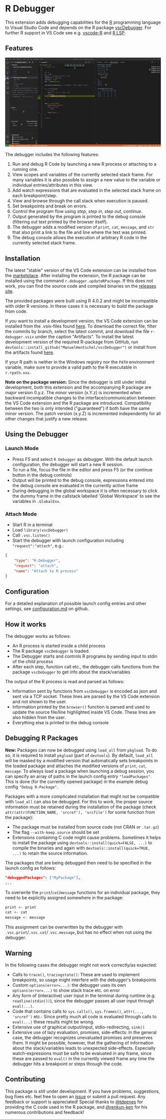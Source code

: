 # R Debugger

This extension adds debugging capabilities for the
[R](https://www.r-project.org/)
programming language to Visual Studio Code
and depends on the R package [vscDebugger](https://github.com/ManuelHentschel/vscDebugger).
For further R support in VS Code see e.g. [vscode-R](https://github.com/Ikuyadeu/vscode-R) and [R LSP](https://github.com/REditorSupport/vscode-r-lsp).

## Features

![features.png](images/features.png)

The debugger includes the following features:
1. Run and debug R Code by launching a new R process or attaching to a running one.
2. View scopes and variables of the currently selected stack frame.
For many variables it is also possible to assign a new value to the variable or individual entries/attributes in this view.
3. Add watch expressions that are evaluated in the selected stack frame on each breakpoint/step.
4. View and browse through the call stack when execution is paused.
5. Set breakpoints and break on errors.
6. Control the program flow using *step*, *step in*, *step out*, *continue*.
7. Output generated by the program is printed to the debug console (filtering out text printed by the browser itself).
8. The debugger adds a modified version of `print`, `cat`, `message`, and `str` that also print a link to the file and line where the text was printed.
9. The debug console allows the execution of arbitrary R code in the currently selected stack frame.


## Installation
The latest "stable" version of the VS Code extension can be installed from the
[marketplace](https://marketplace.visualstudio.com/items?itemName=RDebugger.r-debugger).
After installing the extension, the R package can be installed using the command 
`r.debugger.updateRPackage`.
If this does not work, you can find the source code and compiled binaries on the
[releases site](https://github.com/ManuelHentschel/VSCode-R-Debugger/releases).

The provided packages were built using R 4.0.2 and might be incompatible with older R versions.
In these cases it is necessary to build the package from code.

If you want to install a development version, the VS Code extension can be installed from the .vsix-files found 
[here](https://github.com/ManuelHentschel/VSCode-R-Debugger/actions?query=workflow%3Amain).
To download the correct file, filter the commits by branch, select the latest commit,
and download the file `r-debugger.vsix` under the caption "Artifacts".
To install the latest development version of the required R-package from GitHub, run
`devtools::install_github("ManuelHentschel/vscDebugger")`
or install from the artifacts found 
[here](https://github.com/ManuelHentschel/vscDebugger/actions).

If your R path is neither in the Windows registry nor the `PATH` environment variable, make sure to provide a valid path to the R executable in `r.rpath.xxx`.

**Note on the package version:**
Since the debugger is still under initial development, both this extension and the accompanying R package are major version 0.y.z.
The minor version (x.Y.z) is incremented when backward incompatible changes to the interface/communication between the VS Code extension and the R package are introduced.
Compatibility between the two is only intended ("guaranteed") if both have the same minor version.
The patch version (x.y.Z) is incremented independently for all other changes that justify a new release.


## Using the Debugger
### Launch Mode
* Press F5 and select `R Debugger` as debugger. With the default launch configuration, the debugger will start a new R session.
* To run a file, focus the file in the editor and press F5 (or the continue button in the debug controls)
* Output will be printed to the debug console,
expressions entered into the debug console are evaluated in the currently active frame
* During debugging in the global workspace it is often necessary to click the dummy frame
in the callstack labelled 'Global Workspace' to see the variables in `.GlobalEnv`.

### Attach Mode
* Start R in a terminal
* Load `library(vscDebugger)`
* Call `.vsc.listen()`
* Start the debugger with launch configuration including `"request":"attach"`, e.g.:
``` json
{
    "type": "R-Debugger",
    "request": "attach",
    "name": "Attach to R process"
}
```

## Configuration
For a detailed explanation of possible launch config entries and other settings, see
[configuration.md](./configuration.md) on github.

## How it works
The debugger works as follows:
* An R process is started inside a child process
* The R package `vscDebugger` is loaded.
* The Debugger starts and controls R programs by sending input to stdin of the child process
* After each step, function call etc., the debugger calls functions from the package `vscDebugger` to get info about the stack/variables

The output of the R process is read and parsed as follows:
* Information sent by functions from `vscDebugger` is encoded as json and sent via a TCP socket.
These lines are parsed by the VS Code extension and not shown to the user.
* Information printed by the `browser()` function is parsed and used to update the source file/line highlighted inside VS Code.
These lines are also hidden from the user.
* Everything else is printed to the debug console


## Debugging R Packages
**New:** Packages can now be debugged using `load_all` from `pkgload`.
To do so, it is required to install `pkgload` (part of `devtools`).
By default, `load_all` will be masked by a modified version that automatically sets breakpoints
in the loaded package and attaches the modified versions of `print`, `cat`, `message`.
To always load a package when launching a debug session, you can specify an array of paths in the launch config entry `"loadPackages"`.
This is done (for the currently opened package) in the example debug config `"Debug R-Package"`.


Packages with a more complicated installation that might not be compatible with `load_all` can also be debugged.
For this to work, the proper source information must be retained during the installation of the package
(check `attr(attr(FUNCTION_NAME, 'srcref'), 'srcfile')` for some function from the package):
* The package must be installed from source code (not CRAN or `.tar.gz`)
* The flag `--with-keep.source` should be set
* Extensions containing C code might cause problems.
Sometimes it helps to install the package using
`devtools::install(quick=FALSE, ...)`
to compile the binaries and again with
`devtools::install(quick=TRUE, ...)`
to retain the source information.

The packages that are being debugged then need to be specified in the launch config as follows:
```json
"debuggedPackages": ["MyPackage"],
...
```

To overwrite the `print`/`cat`/`message` functions for an individual package,
they need to be explicitly assigned somewhere in the package:
``` r
print <- print
cat <- cat
message <- message
```
This assignment can be overwritten by the debugger with
`.vsc.print`/`.vsc.cat`/`.vsc.message`, but has no effect when not using the debugger.

## Warning
In the following cases the debugger might not work correctly/as expected:
* Calls to `trace()`, `tracingstate()`:
These are used to implement breakpoints, so usage might interfere with the debugger's breakpoints
* Custom `options(error=...)`: the debugger uses its own `options(error=...)` to show stack trace etc. on error
* Any form of (interactive) user input in the terminal during runtime (e.g. `readline(stdin())`), since
the debugger passes all user input through `eval(...)`.
* Code that contains calls to `sys.calls()`, `sys.frames()`, `attr(..., 'srcref')` etc.:
Since pretty much all code is evaluated through calls to `eval(...)` these results might be wrong. <!-- If required, input in the debug console can be sent directly to R's `stdin` by prepending `###stdin`. -->
* Extensive use of graphical output/input, stdio-redirecting, `sink()`
* Extensive use of lazy evaluation, promises, side-effects:
In the general case, the debugger recognizes unevaluated promises and preserves them.
It might be possible, however, that the gathering of information about the stack/variables leads to unexpected side-effects.
Especially watch-expressions must be safe to be evaluated in any frame,
since these are passed to `eval()` in the currently viewed frame any time the debugger hits a breakpoint or steps through the code.

## Contributing
This package is still under development.
If you have problems, suggestions, bug fixes etc. feel free to open an
[issue](https://github.com/ManuelHentschel/VSCode-R-Debugger/issues)
or submit a pull request.
Any feedback or support is appreciated!
Special thanks to
[@tdeenes](https://github.com/tdeenes)
for providing the C code used in the R package, and
[@renkun-ken](https://github.com/renkun-ken)
for his numerous contributions and feedback!
